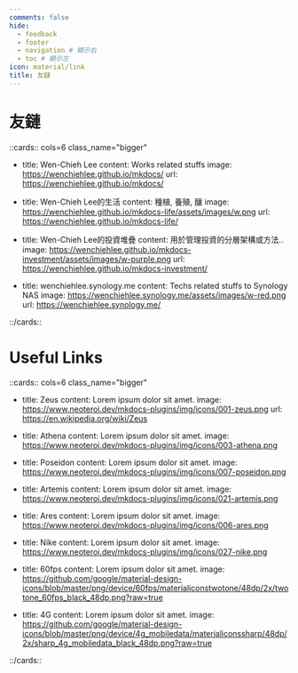 ```yaml
---
comments: false
hide:
  - feedback
  - footer
  - navigation # 顯示右
  - toc # 顯示左
icon: material/link
title: 友鏈
---
```


# 友鏈

::cards:: cols=6 class_name="bigger"

- title: Wen-Chieh Lee
  content: Works related stuffs
  image: https://wenchiehlee.github.io/mkdocs/
  url: https://wenchiehlee.github.io/mkdocs/

- title: Wen-Chieh Lee的生活
  content: 種植, 養殖, 釀
  image: https://wenchiehlee.github.io/mkdocs-life/assets/images/w.png
  url: https://wenchiehlee.github.io/mkdocs-life/

- title: Wen-Chieh Lee的投資堆疊
  content: 用於管理投資的分層架構或方法..
  image: https://wenchiehlee.github.io/mkdocs-investment/assets/images/w-purple.png
  url: https://wenchiehlee.github.io/mkdocs-investment/

- title: wenchiehlee.synology.me
  content: Techs related stuffs to Synology NAS
  image: https://wenchiehlee.synology.me/assets/images/w-red.png
  url: https://wenchiehlee.synology.me/


::/cards::

# Useful Links

::cards:: cols=6 class_name="bigger"

- title: Zeus
  content: Lorem ipsum dolor sit amet.
  image: https://www.neoteroi.dev/mkdocs-plugins/img/icons/001-zeus.png
  url: https://en.wikipedia.org/wiki/Zeus

- title: Athena
  content: Lorem ipsum dolor sit amet.
  image: https://www.neoteroi.dev/mkdocs-plugins/img/icons/003-athena.png

- title: Poseidon
  content: Lorem ipsum dolor sit amet.
  image: https://www.neoteroi.dev/mkdocs-plugins/img/icons/007-poseidon.png

- title: Artemis
  content: Lorem ipsum dolor sit amet.
  image: https://www.neoteroi.dev/mkdocs-plugins/img/icons/021-artemis.png

- title: Ares
  content: Lorem ipsum dolor sit amet.
  image: https://www.neoteroi.dev/mkdocs-plugins/img/icons/006-ares.png

- title: Nike
  content: Lorem ipsum dolor sit amet.
  image: https://www.neoteroi.dev/mkdocs-plugins/img/icons/027-nike.png

- title: 60fps
  content: Lorem ipsum dolor sit amet.
  image: https://github.com/google/material-design-icons/blob/master/png/device/60fps/materialiconstwotone/48dp/2x/twotone_60fps_black_48dp.png?raw=true

- title: 4G
  content: Lorem ipsum dolor sit amet.
  image: https://github.com/google/material-design-icons/blob/master/png/device/4g_mobiledata/materialiconssharp/48dp/2x/sharp_4g_mobiledata_black_48dp.png?raw=true

::/cards::

